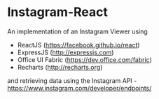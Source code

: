 # Instagram-React

An implementation of an Instagram Viewer using 

- ReactJS (https://facebook.github.io/react)
- ExpressJS (http://expressjs.com)
- Office UI Fabric (https://dev.office.com/fabric)
- Recharts (http://recharts.org)

and retrieving data using the Instagram API - https://www.instagram.com/developer/endpoints/
